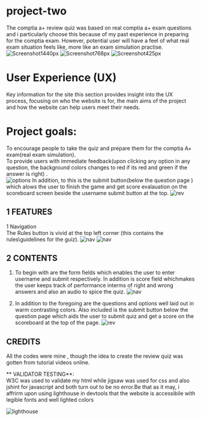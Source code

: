 # project-two
The comptia a+ review quiz was based on real comptia a+ exam questions and i particularly choose this because of my past experience in preparing for the comptia exam. However, potential user will have a feel of what real exam situation feels like, more like an exam simulation practise.
![Screenshot1440px](documentation/screen1024px.png)
![Screenshot768px](documentation/screen768px.png)
![Screenshot425px](documentation/screen425px.png)

# User Experience (UX)
Key information for the site
this section provides insight into the UX process, focusing on who the website is for, the main aims of the project and how the website can help users meet their needs.

# Project goals:<br>

To encourage people to take the quiz and prepare them for the comptia A+ exam(real exam simulation).<br>
To provide users with immediate feedback(upon clicking any option in any question, the background colors changes to red if its red and green if the answer is right) . <br>
![options](/assets/images/options.png)
In addition, to this is the submit button(below the question page )  which alows the user to finish the game and get score evalauation on the scoreboard screen beside the username submit button at the top.
![rev](/assets/images/submit.png)

## 1 FEATURES <br>
1 Navigation <br>
 The Rules button is vivid at the top left corner (this contains the rules\guidelines for the guiz).
![nav](/assets/images/nav.png)
![nav](/assets/images/rules.png)

## 2 CONTENTS <br>
1. To begin with are the form fields which enables the user to enter username and submit respectively. In addition is score field whichmakes the user keeps track of performance interms of right and wrong answers and also an audio to spice the quiz.
![nav](/assets/images/nav.png)

2. In addition to the foregoing are the questions and options well laid out in warm contrasting colors. Also included is the submit button below the question page which aids the user to submit quiz and get a score on the scoreboard at the top of the page.
![rev](/assets/images/submit.png)


## CREDITS <br>
All the codes were mine , though the idea to create the review quiz was gotten from tutorial videos online. 

** VALIDATOR TESTING**: <br>
W3C was used to validate my html while jigsaw was used for css and also jshint for javascript and both turn out to be no error.Be that as it may, i affrirm  upon using lighthouse in devtools that the website is accessibile with legible fonts and well lighted colors

 ![lighthouse](assets/images/perfomance.png)

 
